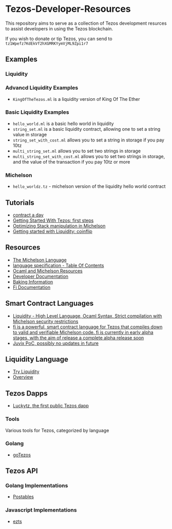 # Tezos-Developer-Resources

This repository aims to serve as a collection of Tezos development resurces to assist developers in using the Tezos blockchain.

If you wish to donate or tip Tezos, you can send to `tz1Wpefz7KdEkVf2hXGMRKYymVjML9Zpi1r7`

## Examples

### Liquidity

### Advancd Liquidity Examples

* `KingOfTheTezos.ml` is a liquidity version of King Of The Ether

### Basic Liquidity Examples

* `hello_world.ml` is a basic hello world in liquidity
* `string_set.ml` is a basic liquidity contract, allowing one to set a string value in storage
* `string_set_with_cost.ml` allows you to set a string in storage if you pay 10tz
* `multi_string_set.ml` allows you to set two strings in storage
* `multi_string_set_with_cost.ml` allows you to set two strings in storage, and the value of the transaction if you pay 10tz or more

### Michelson

* `hello_worldz.tz` - michelson version of the liquidity hello world contract

## Tutorials

* [contract a day](https://www.michelson-lang.com/contract-a-day.html#sec-1)
* [Getting Started With Tezos: first steps](https://martin.pospech.cz/post/getting_started_with_tezos/)
* [Optimizing Stack manipulation in Michelson](https://hackernoon.com/optimizing-stack-manipulation-in-michelson-31ba7ff11a3a)
* [Getting started with Liquidity: coinflip](https://martin.pospech.cz/post/getting_started_with_liquidity/)

## Resources

* [The Michelson Language](https://www.michelson-lang.com/)
* [language specification - Table Of Contents](https://doc.tzalpha.net/whitedoc/michelson.html#table-of-contents)
* [Ocaml and Michelson Resources](https://github.com/tezoscommunity/FAQ/wiki/OCaml-and-MIchelson-Resources)
* [Developer Documentation](https://doc.tzalpha.net/index.html)
* [Baking Information](https://medium.com/tezos/its-a-baker-s-life-for-me-c214971201e1)
* [Fi Documentation](https://fi-code.gitbooks.io/documentation/content/)

## Smart Contract Languages

* [Liquidity - High Level Language, Ocaml Syntax, Strict compilation with Michelson security restrictions](https://www.liquidity-lang.org/)
* [fi is a powerful, smart contract language for Tezos that compiles down to valid and verifiable Michelson code. fi is currently in early alpha stages, with the aim of release a complete alpha release soon](https://github.com/stephenandrews/fi)
* [Juvix PoC, possibly no updates in future](https://github.com/cwgoes/juvix)

## Liquidity Language

* [Try Liquidity](http://www.liquidity-lang.org/edit/)
* [Overview](https://github.com/OCamlPro/liquidity/blob/master/docs/liquidity.md)

## Tezos Dapps

* [Luckytz, the first public Tezos dapp](https://luckytez.github.io/)

### Tools

Various tools for Tezos, categorized by language

### Golang

* [goTezos](https://github.com/DefinitelyNotAGoat/goTezos)

## Tezos API

### Golang Implementations

* [Postables](https://github.com/postables/TGo)

### Javascript Implementations

* [ezts](https://github.com/stephenandrews/eztz)
